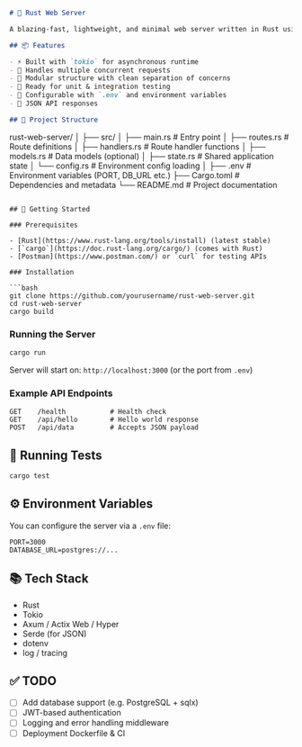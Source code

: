 ```markdown
# 🚀 Rust Web Server

A blazing-fast, lightweight, and minimal web server written in Rust using [Axum](https://docs.rs/axum) / [Actix Web](https://actix.rs/) / [Hyper](https://docs.rs/hyper) (choose your framework). This project demonstrates how to build a RESTful API with modern async Rust.

## 📦 Features

- ⚡ Built with `tokio` for asynchronous runtime
- 📡 Handles multiple concurrent requests
- 🧩 Modular structure with clean separation of concerns
- 🧪 Ready for unit & integration testing
- 🔧 Configurable with `.env` and environment variables
- 📃 JSON API responses

## 📁 Project Structure

```

rust-web-server/
│
├── src/
│   ├── main.rs          # Entry point
│   ├── routes.rs        # Route definitions
│   ├── handlers.rs      # Route handler functions
│   ├── models.rs        # Data models (optional)
│   ├── state.rs         # Shared application state
│   └── config.rs        # Environment config loading
│
├── .env                 # Environment variables (PORT, DB\_URL etc.)
├── Cargo.toml           # Dependencies and metadata
└── README.md            # Project documentation

````

## 🚀 Getting Started

### Prerequisites

- [Rust](https://www.rust-lang.org/tools/install) (latest stable)
- [`cargo`](https://doc.rust-lang.org/cargo/) (comes with Rust)
- [Postman](https://www.postman.com/) or `curl` for testing APIs

### Installation

```bash
git clone https://github.com/yourusername/rust-web-server.git
cd rust-web-server
cargo build
````

### Running the Server

```bash
cargo run
```

Server will start on: `http://localhost:3000` (or the port from `.env`)

### Example API Endpoints

```http
GET    /health           # Health check
GET    /api/hello        # Hello world response
POST   /api/data         # Accepts JSON payload
```

## 🧪 Running Tests

```bash
cargo test
```

## ⚙️ Environment Variables

You can configure the server via a `.env` file:

```
PORT=3000
DATABASE_URL=postgres://...
```

## 📚 Tech Stack

* Rust
* Tokio
* Axum / Actix Web / Hyper
* Serde (for JSON)
* dotenv
* log / tracing

## ✅ TODO

* [ ] Add database support (e.g. PostgreSQL + sqlx)
* [ ] JWT-based authentication
* [ ] Logging and error handling middleware
* [ ] Deployment Dockerfile & CI
